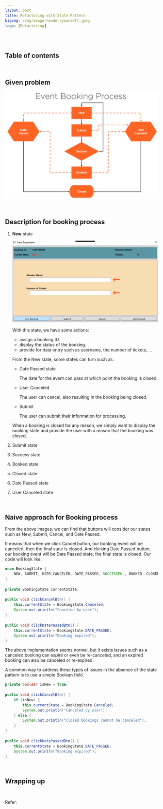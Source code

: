 ```yaml
---
layout: post
title: Refactoring with State Pattern
bigimg: /img/image-header/yourself.jpeg
tags: [Refactoring]
---
```




<br>

## Table of contents





<br>

## Given problem




![](../img/design-pattern/state-pattern/booking/event-booking-process-sample.png)

<br>

## Description for booking process

1. **New** state

    ![](../img/design-pattern/state-pattern/booking/new-state.png)

    With this state, we have some actions:
    - assign a booking ID.
    - display the status of the booking.
    - provide for data entry such as username, the number of tickets, ...

    From the New state, some states can turn such as:
    - Date Passed state

        The date for the event can pass at which point the booking is closed.

    - User Canceled
    
        The user can cancel, also resulting in the booking being closed.

    - Submit
    
        The user can submit their information for processing.

    When a booking is closed for any reason, we simply want to display the booking state and provide the user with a reason that the booking was closed.

2. Submit state
3. Success state
4. Booked state
5. Closed state
6. Date Passed state
7. User Canceled state

<br>

## Naive approach for Booking process

From the above images, we can find that buttons will consider our states such as New, Submit, Cancel, and Date Passed.

It means that when we click Cancel button, our booking event will be canceled, then the final state is closed. And clicking Date Passed button, our booking event will be Date Passed state, the final state is closed. Our code will look like:

```java
enum BookingState {
    NEW, SUBMIT, USER_CANCELED, DATE_PASSED, SUCCESSFUL, BOOKED, CLOSED;
}

private BookingState currentState;

public void clickCancelBtn() {
    this.currentState = BookingState.Canceled;
    System.out.println("Canceled by user");
}

public void clickDatePassedBtn() {
    this.currentState = BookingState.DATE_PASSED;
    System.out.println("Booking expired");
}
```

The above implementation seems normal, but it exists issues such as a canceled booking can expire or even be re-canceled, and an expired booking can also be canceled or re-expired.

A common way to address these types of issues in the absence of the state pattern is to use a simple Boolean field.

```java
private boolean isNew = true;

public void clickCancelBtn() {
    if (isNew) {
        this.currentState = BookingState.Canceled;
        System.out.println("Canceled by user");
    } else {
        System.out.println("Closed bookings cannot be canceled");
    }
}

public void clickDatePassedBtn() {
    this.currentState = BookingState.DATE_PASSED;
    System.out.println("Booking expired");
}

```

<br>

## Wrapping up




<br>

Refer:

[]()